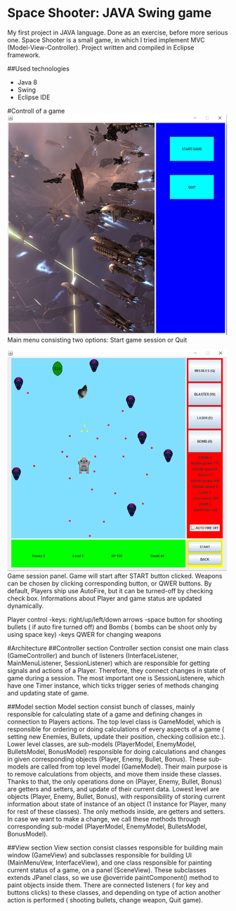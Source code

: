 # Space Shooter: JAVA Swing game

My first project in JAVA language. Done as an exercise, before more serious one.
Space Shooter is a small game, in which I tried implement MVC (Model-View-Controller). Project written and compiled in Eclipse framework.

##Used technologies
- Java 8
- Swing
- Eclipse IDE

#Controll of a game
![mainMenu.png](assets/mainMenu.png)
Main menu consisting two options: Start game session or Quit

![gameSession.png](assets/gameSession.png)
Game session panel. Game will start after START button clicked. Weapons can be chosen by clicking corresponding button, or QWER buttons. By default, Players ship use AutoFire, but it can be turned-off by checking check box. Informations about Player and game status are updated dynamically.

Player control
-keys: right/up/left/down arrows
-space button for shooting bullets ( if auto fire turned off) and Bombs ( bombs can be shoot only by using space key)
-keys QWER for changing weapons

#Architecture
##Controller section
Controller section consist one main class (GameController) and bunch of listeners (InterfaceListener, MainMenuListener, SessionListener) which are responsible for getting signals and actions of a Player. Therefore, they connect changes in state of game during a session.
The most important one is SessionListenere, which have one Timer instance, which ticks trigger series of methods changing and updating state of game.

##Model section
Model section consist bunch of classes, mainly responsible for calculating state of a game and defining changes in connection to Players actions.
The top level class is GameModel, which is responsible for ordering or doing calculations of every aspects of a game ( setting new Enemies, Bullets, update their position, checking collision etc.). 
Lower level classes, are sub-models (PlayerModel, EnemyModel, BulletsModel, BonusModel) responsible for doing calculations and changes in given corresponding objects (Player, Enemy, Bullet, Bonus). These sub-models are called from top level model (GameModel). Their main purpose is to remove calculations from objects, and move them inside these classes. Thanks to that, the only operations done on (Player, Enemy, Bullet, Bonus) are getters and setters, and update of their current data.
Lowest level are objects (Player, Enemy, Bullet, Bonus), with responsibility of storing current information about state of instance of an object (1 instance for Player, many for rest of these classes). The only methods inside, are getters and setters. In case we want to make a change, we call these methods through corresponding sub-model (PlayerModel, EnemyModel, BulletsModel, BonusModel).

##View section
View section consist classes responsible for building main window (GameView) and subclasses responsible for building UI (MainMenuVew, InterfaceView), and one class responsible for painting current status of a game, on a panel (SceneView).
These subclasses extends JPanel class, so we use @override paintComponent() method to paint objects inside them.
There are connected listeners ( for key and buttons clicks) to these classes, and depending on type of action another action is performed ( shooting bullets, change weapon, Quit game).